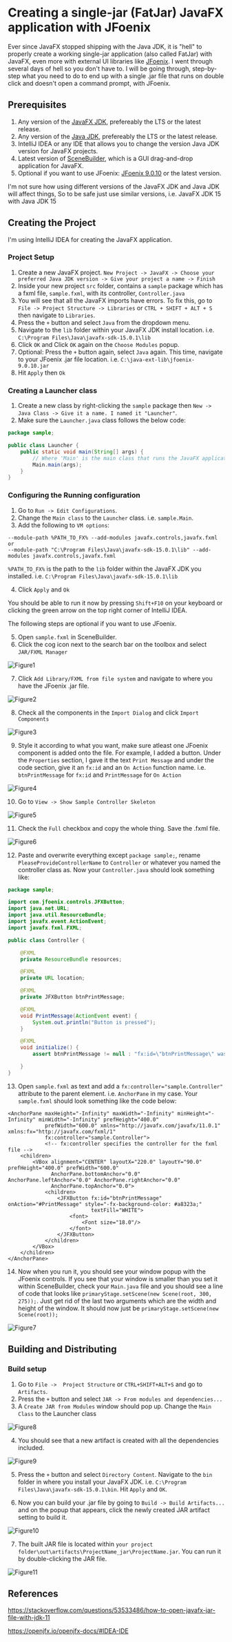 # Creating a single-jar (FatJar) JavaFX application with JFoenix
Ever since JavaFX stopped shipping with the Java JDK, it is "hell" to properly create a working single-jar application (also called FatJar) with JavaFX, even more with external UI libraries like [JFoenix](https://github.com/jfoenixadmin/JFoenix). I went through several days of hell so you don't have to. I will be going through, step-by-step what you need to do to end up with a single .jar file that runs on double click and doesn't open a command prompt, with JFoenix.

## Prerequisites

1. Any version of the [JavaFX JDK](https://gluonhq.com/products/javafx/), prefereably the LTS or the latest release.
2. Any version of the [Java JDK](https://www.oracle.com/java/technologies/javase-downloads.html), prefereably the LTS or the latest release.
3. IntelliJ IDEA or any IDE that allows you to change the version Java JDK version for JavaFX projects.
4. Latest version of [SceneBuilder](https://gluonhq.com/products/scene-builder/#download), which is a GUI drag-and-drop application for JavaFX.
5. Optional if you want to use JFoenix: [JFoenix 9.0.10](https://github.com/jfoenixadmin/JFoenix) or the latest version.

I'm not sure how using different versions of the JavaFX JDK and Java JDK will affect things, So to be safe just use similar versions, i.e. JavaFX JDK 15 with Java JDK 15

## Creating the Project

I'm using IntelliJ IDEA for creating the JavaFX application.

### Project Setup

1. Create a new JavaFX project. `New Project -> JavaFX -> Choose your preferred Java JDK version -> Give your project a name -> Finish`
2. Inside your new project `src` folder, contains a `sample` package which has a fxml file, `sample.fxml`, with its controller, `Controller.java`
3. You will see that all the JavaFX imports have errors. To fix this, go to `File -> Project Structure -> Libraries` or `CTRL + SHIFT + ALT + S` then navigate to `Libraries`.
4. Press the `+` button and select `Java` from the dropdown menu.
5. Navigate to the `lib` folder within your JavaFX JDK install location. i.e. `C:\Program Files\Java\javafx-sdk-15.0.1\lib`
6. Click `OK` and Click `OK` again on the `Choose Modules` popup.
7. Optional: Press the `+` button again, select `Java` again. This time, navigate to your JFoenix .jar file location. i.e. `C:\java-ext-lib\jfoenix-9.0.10.jar`
8. Hit `Apply` then `Ok`

### Creating a Launcher class

1. Create a new class by right-clicking the `sample` package then `New -> Java Class -> Give it a name. I named it "Launcher"`.
2. Make sure the `Launcher.java` class follows the below code:
```java
package sample;

public class Launcher {
    public static void main(String[] args) {
        // Where 'Main' is the main class that runs the JavaFX application, in our case it is 'Main.java'
        Main.main(args);
    }
}
```

### Configuring the Running configuration

1. Go to `Run -> Edit Configurations`.
2. Change the `Main class` to the `Launcher` class. i.e. `sample.Main`.
3. Add the following to `VM options`:
```
--module-path %PATH_TO_FX% --add-modules javafx.controls,javafx.fxml
or
--module-path "C:\Program Files\Java\javafx-sdk-15.0.1\lib" --add-modules javafx.controls,javafx.fxml
```
`%PATH_TO_FX%` is the path to the `lib` folder within the JavaFX JDK you installed. i.e. `C:\Program Files\Java\javafx-sdk-15.0.1\lib`

4. Click `Apply` and `Ok`

You should be able to run it now by pressing `Shift+F10` on your keyboard or clicking the green arrow on the top right corner of IntelliJ IDEA.

The following steps are optional if you want to use JFoenix.

5. Open `sample.fxml` in SceneBuilder.
6. Click the cog icon next to the search bar on the toolbox and select `JAR/FXML Manager`

![Figure1](https://i.imgur.com/cI46P8S.png)

7. Click `Add Library/FXML from file system` and navigate to where you have the JFoenix .jar file.

![Figure2](https://i.imgur.com/Ou7TpFQ.png)

8. Check all the components in the `Import Dialog` and click `Import Components`

![Figure3](https://i.imgur.com/XWDr0I3.png)

9. Style it according to what you want, make sure atleast one JFoenix component is added onto the file. For example, I added a button. Under the `Properties` section, I gave it the text `Print Message` and under the code section, give it an `fx:id` and an `On Action` function name. i.e. `btnPrintMessage` for `fx:id` and `PrintMessage` for `On Action`

![Figure4](https://i.imgur.com/TmD5CD4.png)

10. Go to `View -> Show Sample Controller Skeleton`

![Figure5](https://i.imgur.com/8zC8WEq.png)

11. Check the `Full` checkbox and copy the whole thing. Save the .fxml file.

![Figure6](https://i.imgur.com/PdAlir2.png)

12. Paste and overwrite everything except `package sample;`, rename `PleaseProvideControllerName` to `Controller` or whatever you named the controller class as. Now your `Controller.java` should look something like:

```java
package sample;

import com.jfoenix.controls.JFXButton;
import java.net.URL;
import java.util.ResourceBundle;
import javafx.event.ActionEvent;
import javafx.fxml.FXML;

public class Controller {

    @FXML
    private ResourceBundle resources;

    @FXML
    private URL location;

    @FXML
    private JFXButton btnPrintMessage;

    @FXML
    void PrintMessage(ActionEvent event) {
        System.out.println("Button is pressed");
    }

    @FXML
    void initialize() {
        assert btnPrintMessage != null : "fx:id=\"btnPrintMessage\" was not injected: check your FXML file 'sample.fxml'.";

    }
}
```

13. Open `sample.fxml` as text and add a `fx:controller="sample.Controller"` attribute to the parent element. i.e. `AnchorPane` in my case. Your `sample.fxml` should look something like the code below:

```fxml
<AnchorPane maxHeight="-Infinity" maxWidth="-Infinity" minHeight="-Infinity" minWidth="-Infinity" prefHeight="400.0"
            prefWidth="600.0" xmlns="http://javafx.com/javafx/11.0.1" xmlns:fx="http://javafx.com/fxml/1"
            fx:controller="sample.Controller">
            <!-- fx:controller specifies the controller for the fxml file -->
    <children>
        <VBox alignment="CENTER" layoutX="220.0" layoutY="90.0" prefHeight="400.0" prefWidth="600.0"
              AnchorPane.bottomAnchor="0.0" AnchorPane.leftAnchor="0.0" AnchorPane.rightAnchor="0.0"
              AnchorPane.topAnchor="0.0">
            <children>
                <JFXButton fx:id="btnPrintMessage" onAction="#PrintMessage" style="-fx-background-color: #a8323a;"
                           textFill="WHITE">
                    <font>
                        <Font size="18.0"/>
                    </font>
                </JFXButton>
            </children>
        </VBox>
    </children>
</AnchorPane>
```

14. Now when you run it, you should see your window popup with the JFoenix controls. If you see that your window is smaller than you set it within SceneBuilder, check your `Main.java` file and you should see a line of code that looks like `primaryStage.setScene(new Scene(root, 300, 275));`. Just get rid of the last two arguments which are the width and height of the window. It should now just be `primaryStage.setScene(new Scene(root));`

![Figure7](https://i.imgur.com/cIUXn81.png)

## Building and Distributing

### Build setup

1. Go to `File ->  Project Structure` or `CTRL+SHIFT+ALT+S` and go to `Artifacts`.
2. Press the `+` button and select `JAR -> From modules and dependencies...`
3. A `Create JAR from Modules` window should pop up. Change the `Main Class` to the Launcher class

![Figure8](https://i.imgur.com/45TXfE4.png)

4. You should see that a new artifact is created with all the dependencies included.

![Figure9](https://i.imgur.com/vyqHxMV.png)

5. Press the `+` button and select `Directory Content`. Navigate to the `bin` folder in where you install your JavaFX JDK. i.e. `C:\Program Files\Java\javafx-sdk-15.0.1\bin`. Hit `Apply` and `OK`.

6. Now you can build your .jar file by going to `Build -> Build Artifacts...` and on the popup that appears, click the newly created JAR artifact setting to build it.

![Figure10](https://i.imgur.com/ymXJz9H.png)

7. The built JAR file is located within `your project folder\out\artifacts\ProjectName_jar\ProjectName.jar`. You can run it by double-clicking the JAR file.

![Figure11](https://i.imgur.com/eeEDO8p.png)

## References

https://stackoverflow.com/questions/53533486/how-to-open-javafx-jar-file-with-jdk-11

https://openjfx.io/openjfx-docs/#IDEA-IDE
